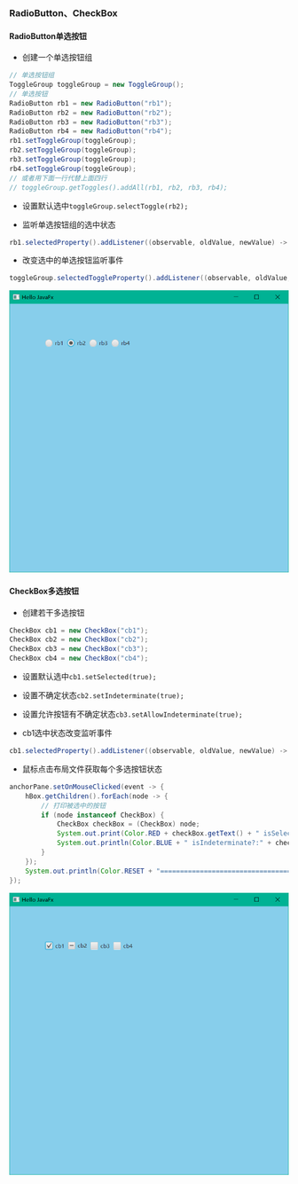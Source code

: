 ### RadioButton、CheckBox

#### RadioButton单选按钮

* 创建一个单选按钮组
  
```java
// 单选按钮组  
ToggleGroup toggleGroup = new ToggleGroup();  
// 单选按钮  
RadioButton rb1 = new RadioButton("rb1");  
RadioButton rb2 = new RadioButton("rb2");  
RadioButton rb3 = new RadioButton("rb3");  
RadioButton rb4 = new RadioButton("rb4");  
rb1.setToggleGroup(toggleGroup);  
rb2.setToggleGroup(toggleGroup);  
rb3.setToggleGroup(toggleGroup);  
rb4.setToggleGroup(toggleGroup);  
// 或者用下面一行代替上面四行  
// toggleGroup.getToggles().addAll(rb1, rb2, rb3, rb4);
```

* 设置默认选中`toggleGroup.selectToggle(rb2);`

* 监听单选按钮组的选中状态
  
```java
rb1.selectedProperty().addListener((observable, oldValue, newValue) -> System.out.println("rb1.selectedProperty(): " + newValue));
```

* 改变选中的单选按钮监听事件
  
```java
toggleGroup.selectedToggleProperty().addListener((observable, oldValue, newValue) -> System.out.println("toggleGroup.selectedToggleProperty(): " + newValue));
```

![](../assets/Pasted%20image%2020220515101347.png)

#### CheckBox多选按钮

* 创建若干多选按钮
  
```java
CheckBox cb1 = new CheckBox("cb1");  
CheckBox cb2 = new CheckBox("cb2");  
CheckBox cb3 = new CheckBox("cb3");  
CheckBox cb4 = new CheckBox("cb4");
```

* 设置默认选中`cb1.setSelected(true);`

* 设置不确定状态`cb2.setIndeterminate(true);`

* 设置允许按钮有不确定状态`cb3.setAllowIndeterminate(true);`

* cb1选中状态改变监听事件
  
```java
cb1.selectedProperty().addListener((observable, oldValue, newValue) -> System.out.println("cb1.selectedProperty(): " + newValue));
```

* 鼠标点击布局文件获取每个多选按钮状态
  
```java
anchorPane.setOnMouseClicked(event -> {  
    hBox.getChildren().forEach(node -> {  
        // 打印被选中的按钮  
        if (node instanceof CheckBox) {  
            CheckBox checkBox = (CheckBox) node;  
            System.out.print(Color.RED + checkBox.getText() + " isSelected?:" + checkBox.isSelected());  
            System.out.println(Color.BLUE + " isIndeterminate?:" + checkBox.isIndeterminate());  
        }  
    });  
    System.out.println(Color.RESET + "==========================================");  
});
```

![](../assets/Pasted%20image%2020220515101310.png)